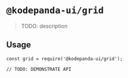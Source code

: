 # `@kodepanda-ui/grid`

> TODO: description

## Usage

```
const grid = require('@kodepanda-ui/grid');

// TODO: DEMONSTRATE API
```
